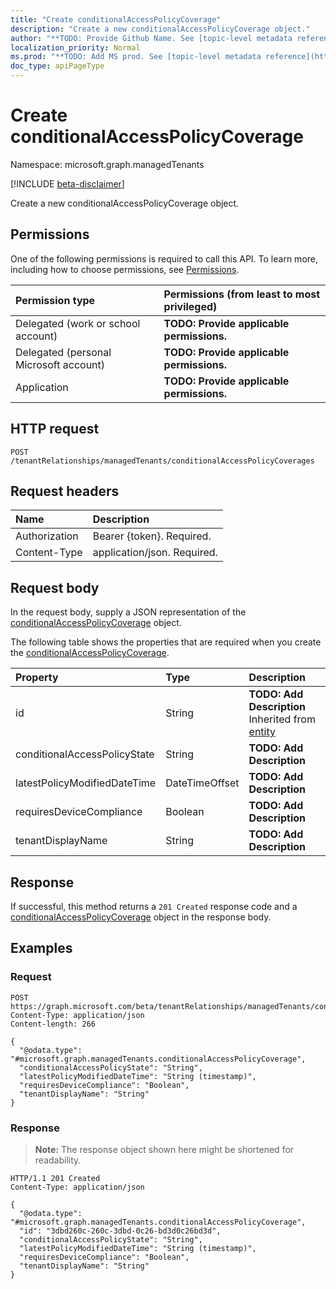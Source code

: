 ```yaml
---
title: "Create conditionalAccessPolicyCoverage"
description: "Create a new conditionalAccessPolicyCoverage object."
author: "**TODO: Provide Github Name. See [topic-level metadata reference](https://msgo.azurewebsites.net/add/document/guidelines/metadata.html#topic-level-metadata)**"
localization_priority: Normal
ms.prod: "**TODO: Add MS prod. See [topic-level metadata reference](https://msgo.azurewebsites.net/add/document/guidelines/metadata.html#topic-level-metadata)**"
doc_type: apiPageType
---
```


# Create conditionalAccessPolicyCoverage
Namespace: microsoft.graph.managedTenants

[!INCLUDE [beta-disclaimer](../../includes/beta-disclaimer.md)]

Create a new conditionalAccessPolicyCoverage object.

## Permissions
One of the following permissions is required to call this API. To learn more, including how to choose permissions, see [Permissions](/graph/permissions-reference).

|Permission type|Permissions (from least to most privileged)|
|:---|:---|
|Delegated (work or school account)|**TODO: Provide applicable permissions.**|
|Delegated (personal Microsoft account)|**TODO: Provide applicable permissions.**|
|Application|**TODO: Provide applicable permissions.**|

## HTTP request

<!-- {
  "blockType": "ignored"
}
-->
``` http
POST /tenantRelationships/managedTenants/conditionalAccessPolicyCoverages
```

## Request headers
|Name|Description|
|:---|:---|
|Authorization|Bearer {token}. Required.|
|Content-Type|application/json. Required.|

## Request body
In the request body, supply a JSON representation of the [conditionalAccessPolicyCoverage](../resources/managedtenants-conditionalaccesspolicycoverage.md) object.

The following table shows the properties that are required when you create the [conditionalAccessPolicyCoverage](../resources/managedtenants-conditionalaccesspolicycoverage.md).

|Property|Type|Description|
|:---|:---|:---|
|id|String|**TODO: Add Description** Inherited from [entity](../resources/managedtenants-entity.md)|
|conditionalAccessPolicyState|String|**TODO: Add Description**|
|latestPolicyModifiedDateTime|DateTimeOffset|**TODO: Add Description**|
|requiresDeviceCompliance|Boolean|**TODO: Add Description**|
|tenantDisplayName|String|**TODO: Add Description**|



## Response

If successful, this method returns a `201 Created` response code and a [conditionalAccessPolicyCoverage](../resources/managedtenants-conditionalaccesspolicycoverage.md) object in the response body.

## Examples

### Request
<!-- {
  "blockType": "request",
  "name": "create_conditionalaccesspolicycoverage_from_"
}
-->
``` http
POST https://graph.microsoft.com/beta/tenantRelationships/managedTenants/conditionalAccessPolicyCoverages
Content-Type: application/json
Content-length: 266

{
  "@odata.type": "#microsoft.graph.managedTenants.conditionalAccessPolicyCoverage",
  "conditionalAccessPolicyState": "String",
  "latestPolicyModifiedDateTime": "String (timestamp)",
  "requiresDeviceCompliance": "Boolean",
  "tenantDisplayName": "String"
}
```


### Response
>**Note:** The response object shown here might be shortened for readability.
<!-- {
  "blockType": "response",
  "truncated": true,
  "@odata.type": "microsoft.graph.managedTenants.conditionalAccessPolicyCoverage"
}
-->
``` http
HTTP/1.1 201 Created
Content-Type: application/json

{
  "@odata.type": "#microsoft.graph.managedTenants.conditionalAccessPolicyCoverage",
  "id": "3dbd260c-260c-3dbd-0c26-bd3d0c26bd3d",
  "conditionalAccessPolicyState": "String",
  "latestPolicyModifiedDateTime": "String (timestamp)",
  "requiresDeviceCompliance": "Boolean",
  "tenantDisplayName": "String"
}
```

